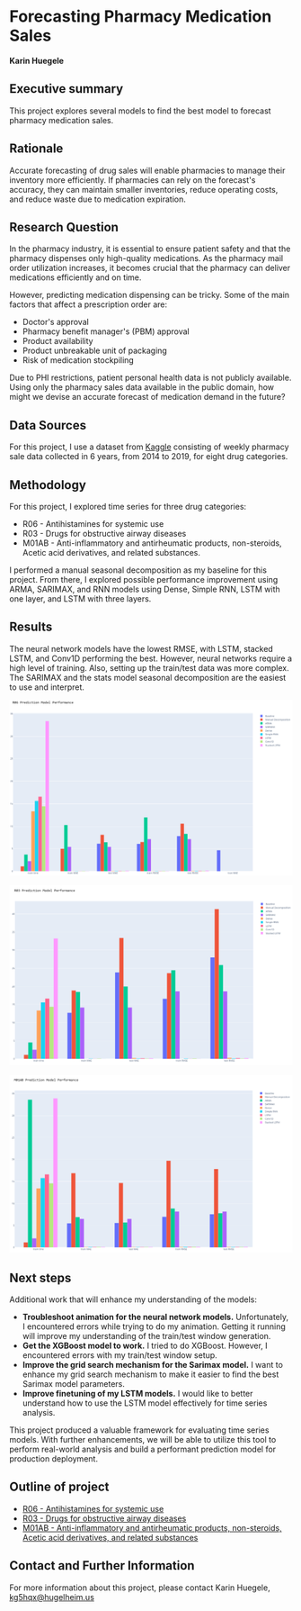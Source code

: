# Forecasting Pharmacy Medication Sales

**Karin Huegele**

## Executive summary
This project explores several models to find the best model to forecast pharmacy medication sales.

## Rationale
Accurate forecasting of drug sales will enable pharmacies to manage their inventory more efficiently. If pharmacies can rely on the forecast's accuracy, they can maintain smaller inventories, reduce operating costs, and reduce waste due to medication expiration.

## Research Question
In the pharmacy industry, it is essential to ensure patient safety and that the pharmacy dispenses only high-quality medications. As the pharmacy mail order utilization increases, it becomes crucial that the pharmacy can deliver medications efficiently and on time.  

However, predicting medication dispensing can be tricky. Some of the main factors that affect a prescription order are:
* Doctor's approval
* Pharmacy benefit manager's (PBM) approval
* Product availability
* Product unbreakable unit of packaging
* Risk of medication stockpiling

Due to PHI restrictions, patient personal health data is not publicly available. Using only the pharmacy sales data available in the public domain, how might we devise an accurate forecast of medication demand in the future?

## Data Sources
For this project, I use a dataset from [Kaggle](https://www.kaggle.com/datasets/milanzdravkovic/pharma-sales-data) consisting of weekly pharmacy sale data collected in 6 years, from 2014 to 2019, for eight drug categories.

## Methodology
For this project, I explored time series for three drug categories:
* R06 - Antihistamines for systemic use
* R03 - Drugs for obstructive airway diseases
* M01AB - Anti-inflammatory and antirheumatic products, non-steroids, Acetic acid derivatives, and related substances.

I performed a manual seasonal decomposition as my baseline for this project. From there, I explored possible performance improvement using ARMA, SARIMAX, and RNN models using Dense, Simple RNN, LSTM with one layer, and LSTM with three layers.

## Results
The neural network models have the lowest RMSE, with LSTM, stacked LSTM, and Conv1D performing the best. However, neural networks require a high level of training. Also, setting up the train/test data was more complex. The SARIMAX and the stats model seasonal decomposition are the easiest to use and interpret. 

![Alt text](/notebooks/R06/R06-prediction-performance.png)

![Alt text](/notebooks/R03/R03-prediction-performance.png)

![Alt text](/notebooks/M01AB/M01AB-prediction-performance.png)

## Next steps
Additional work that will enhance my understanding of the models:
* **Troubleshoot animation for the neural network models.**  Unfortunately, I encountered errors while trying to do my animation. Getting it running will improve my understanding of the train/test window generation.
* **Get the XGBoost model to work.**  I tried to do XGBoost. However, I encountered errors with my train/test window setup.
* **Improve the grid search mechanism for the Sarimax model.**  I want to enhance my grid search mechanism to make it easier to find the best Sarimax model parameters.
* **Improve finetuning of my LSTM models.** I would like to better understand how to use the LSTM model effectively for time series analysis.

This project produced a valuable framework for evaluating time series models. With further enhancements, we will be able to utilize this tool to perform real-world analysis and build a performant prediction model for production deployment.

## Outline of project

- [R06 - Antihistamines for systemic use](https://github.com/kg5hqx/Capstone2/blob/master/notebooks/R06/Module-24-v3-R06.ipynb)
- [R03 - Drugs for obstructive airway diseases](https://github.com/kg5hqx/Capstone2/blob/master/notebooks/R03/Module-24-v3-R03.ipynb)
- [M01AB - Anti-inflammatory and antirheumatic products, non-steroids, Acetic acid derivatives, and related substances](https://github.com/kg5hqx/Capstone2/blob/master/notebooks/M01AB/Module-24-v3-M01AB.ipynb)

## Contact and Further Information
For more information about this project, please contact Karin Huegele, kg5hqx@hugelheim.us

